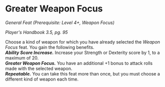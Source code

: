 # Greater Weapon Focus
*General Feat (Prerequisite: Level 4+, Weapon Focus)*

*Player's Handbook 3.5, pg. 95*

Choose a kind of weapon for which you have already selected the *Weapon Focus* feat. You gain the following benefits.    
***Ability Score Increase.*** Increase your Strength or Dexterity score by 1, to a maximum of 20.  
***Greater Weapon Focus.*** You have an additional +1 bonus to attack rolls made with the selected weapon.  
***Repeatable.*** You can take this feat more than once, but you must choose a different kind of weapon each time.